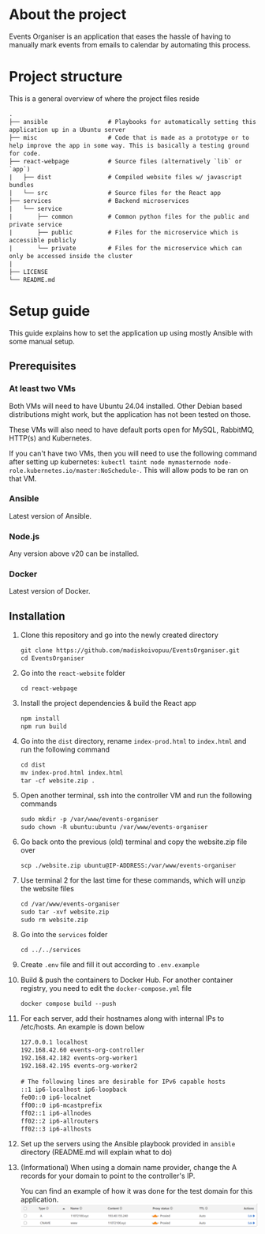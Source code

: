# About the project
Events Organiser is an application that eases the hassle of having to manually mark events from emails to calendar by automating this process.

# Project structure
This is a general overview of where the project files reside
```
.
├── ansible                 # Playbooks for automatically setting this application up in a Ubuntu server
├── misc                    # Code that is made as a prototype or to help improve the app in some way. This is basically a testing ground for code.
├── react-webpage           # Source files (alternatively `lib` or `app`)
|   ├── dist                # Compiled website files w/ javascript bundles
|   └── src                 # Source files for the React app
├── services                # Backend microservices
|   └── service
|       ├── common          # Common python files for the public and private service
|       ├── public          # Files for the microservice which is accessible publicly
|       └── private         # Files for the microservice which can only be accessed inside the cluster
|
├── LICENSE
└── README.md
```

# Setup guide
This guide explains how to set the application up using mostly Ansible with some manual setup.

## Prerequisites
### At least two VMs
Both VMs will need to have Ubuntu 24.04 installed. Other Debian based distributions might work, but the application has not been tested on those.

These VMs will also need to have default ports open for MySQL, RabbitMQ, HTTP(s) and Kubernetes.

If you can't have two VMs, then you will need to use the following command after setting up kubernetes: `kubectl taint node mymasternode node-role.kubernetes.io/master:NoSchedule-`. This will allow pods to be ran on that VM.

### Ansible
Latest version of Ansible.

### Node.js
Any version above v20 can be installed.

### Docker
Latest version of Docker.

## Installation
1. Clone this repository and go into the newly created directory
    ```
    git clone https://github.com/madiskoivopuu/EventsOrganiser.git
    cd EventsOrganiser
    ```
2. Go into the `react-website` folder
    ```
    cd react-webpage
    ```
3. Install the project dependencies & build the React app
    ```
    npm install
    npm run build
    ```
4. Go into the `dist` directory, rename `index-prod.html` to `index.html` and run the following command
    ```
    cd dist
    mv index-prod.html index.html
    tar -cf website.zip .
    ```
5. Open another terminal, ssh into the controller VM and run the following commands
    ```
    sudo mkdir -p /var/www/events-organiser
    sudo chown -R ubuntu:ubuntu /var/www/events-organiser
    ```
6. Go back onto the previous (old) terminal and copy the website.zip file over
    ```
    scp ./website.zip ubuntu@IP-ADDRESS:/var/www/events-organiser
    ```
7. Use terminal 2 for the last time for these commands, which will unzip the website files
    ```
    cd /var/www/events-organiser
    sudo tar -xvf website.zip
    sudo rm website.zip
    ```
8. Go into the `services` folder
    ```
    cd ../../services
    ```
9. Create `.env` file and fill it out according to `.env.example`
10. Build & push the containers to Docker Hub. For another container registry, you need to edit the `docker-compose.yml` file
    ```
    docker compose build --push
    ```
11. For each server, add their hostnames along with internal IPs to /etc/hosts. An example is down below
    ```
    127.0.0.1 localhost
    192.168.42.60 events-org-controller
    192.168.42.182 events-org-worker1
    192.168.42.195 events-org-worker2

    # The following lines are desirable for IPv6 capable hosts
    ::1 ip6-localhost ip6-loopback
    fe00::0 ip6-localnet
    ff00::0 ip6-mcastprefix
    ff02::1 ip6-allnodes
    ff02::2 ip6-allrouters
    ff02::3 ip6-allhosts
    ```
12. Set up the servers using the Ansible playbook provided in `ansible` directory (README.md will explain what to do)

13. (Informational) When using a domain name provider, change the A records for your domain to point to the controller's IP.

    You can find an example of how it was done for the test domain for this application.
    ![Cloudflare DNS setup for Events Organiser test](example-dns-cloudflare.png)